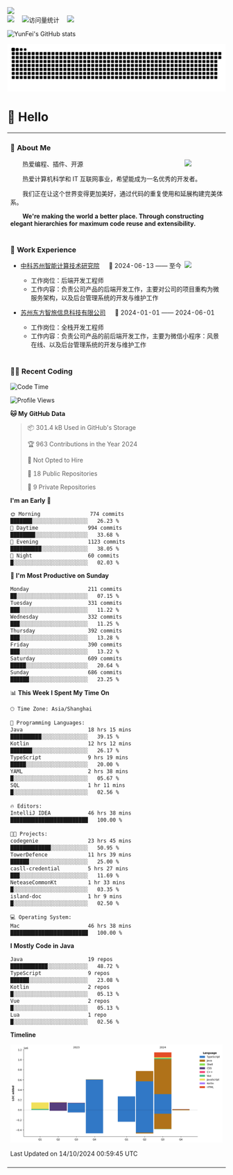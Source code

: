   <!-- dynamic typing effect 动态打字效果 -->
  <div>
    <a href="http://yunfei.plus">
      <img src="https://readme-typing-svg.demolab.com?font=Fira+Code&pause=1000&width=435&lines=console.log(%22Hello%2C%20World%22);祝您今天愉快!&center=true&size=27" />
    </a>
  </div>

  <div>
    <a href="http://yunfei.plus/"><img src="https://img.shields.io/badge/Website-博客-8c36db" /></a>&emsp;
    <!-- visitor -->
    <img src="https://komarev.com/ghpvc/?username=yunfeidog&label=Views&color=orange&style=flat" alt="访问量统计" />&emsp;
    <!-- wakatime -->    
    <a href="https://wakatime.com/@yunfeidog"><img src="https://wakatime.com/badge/user/42d0678c-368b-448b-9a77-5d21c5b55352.svg" /></a>
  </div>

![YunFei's GitHub stats](https://github-readme-stats.vercel.app/api?username=yunfeidog)

![snake](./dist/github-contribution-grid-snake.svg)

#  🙋 Hello

<table>


<tr><td>

### 🤺 About Me

<img align="right" width="88" src="https://cdn.jsdelivr.net/gh/yunfeidog/yunfeidog/assets/images/jobs.png" />

<p>&emsp;&emsp;热爱编程、插件、开源</p>
<p>&emsp;&emsp;热爱计算机科学和 IT 互联网事业，希望能成为一名优秀的开发者。</p>
<p>&emsp;&emsp;我们正在让这个世界变得更加美好，通过代码的重复使用和延展构建完美体系。</p>
<p>&emsp;&emsp;<strong>We're making the world a better place. Through constructing elegant hierarchies for maximum code reuse and extensibility.</strong></p>

</td></tr> 

<tr><td>

### 🏢 Work Experience

<img align="right" width="88" src="https://cdn.jsdelivr.net/gh/yunfeidog/yunfeidog/assets/images/yuanze.png" />

- [中科苏州智能计算技术研究院](http://iict.ac.cn/sy) &emsp; 📌 2024-06-13 —— 至今

  - 工作岗位：后端开发工程师
  - 工作内容：负责公司产品的后端开发工作，主要对公司的项目重构为微服务架构，以及后台管理系统的开发与维护工作

- [苏州东方智旅信息科技有限公司](http://www.leyoobao.com/) &emsp; 📌 2024-01-01 —— 2024-06-01

    - 工作岗位：全栈开发工程师
    - 工作内容：负责公司产品的前后端开发工作，主要为微信小程序：风景在线、以及后台管理系统的开发与维护工作


</td></tr>

<tr><td>

### 👩‍💻 Recent Coding
<!--START_SECTION:waka-->
![Code Time](http://img.shields.io/badge/Code%20Time-1%2C878%20hrs%2039%20mins-blue)

![Profile Views](http://img.shields.io/badge/Profile%20Views-4-blue)

**🐱 My GitHub Data** 

> 📦 301.4 kB Used in GitHub's Storage 
 > 
> 🏆 963 Contributions in the Year 2024
 > 
> 🚫 Not Opted to Hire
 > 
> 📜 18 Public Repositories 
 > 
> 🔑 9 Private Repositories 
 > 
**I'm an Early 🐤** 

```text
🌞 Morning                774 commits         ███████░░░░░░░░░░░░░░░░░░   26.23 % 
🌆 Daytime                994 commits         ████████░░░░░░░░░░░░░░░░░   33.68 % 
🌃 Evening                1123 commits        ██████████░░░░░░░░░░░░░░░   38.05 % 
🌙 Night                  60 commits          █░░░░░░░░░░░░░░░░░░░░░░░░   02.03 % 
```
📅 **I'm Most Productive on Sunday** 

```text
Monday                   211 commits         ██░░░░░░░░░░░░░░░░░░░░░░░   07.15 % 
Tuesday                  331 commits         ███░░░░░░░░░░░░░░░░░░░░░░   11.22 % 
Wednesday                332 commits         ███░░░░░░░░░░░░░░░░░░░░░░   11.25 % 
Thursday                 392 commits         ███░░░░░░░░░░░░░░░░░░░░░░   13.28 % 
Friday                   390 commits         ███░░░░░░░░░░░░░░░░░░░░░░   13.22 % 
Saturday                 609 commits         █████░░░░░░░░░░░░░░░░░░░░   20.64 % 
Sunday                   686 commits         ██████░░░░░░░░░░░░░░░░░░░   23.25 % 
```


📊 **This Week I Spent My Time On** 

```text
🕑︎ Time Zone: Asia/Shanghai

💬 Programming Languages: 
Java                     18 hrs 15 mins      ██████████░░░░░░░░░░░░░░░   39.15 % 
Kotlin                   12 hrs 12 mins      ███████░░░░░░░░░░░░░░░░░░   26.17 % 
TypeScript               9 hrs 19 mins       █████░░░░░░░░░░░░░░░░░░░░   20.00 % 
YAML                     2 hrs 38 mins       █░░░░░░░░░░░░░░░░░░░░░░░░   05.67 % 
SQL                      1 hr 11 mins        █░░░░░░░░░░░░░░░░░░░░░░░░   02.56 % 

🔥 Editors: 
IntelliJ IDEA            46 hrs 38 mins      █████████████████████████   100.00 % 

🐱‍💻 Projects: 
codegenie                23 hrs 45 mins      █████████████░░░░░░░░░░░░   50.95 % 
TowerDefence             11 hrs 39 mins      ██████░░░░░░░░░░░░░░░░░░░   25.00 % 
casll-credential         5 hrs 27 mins       ███░░░░░░░░░░░░░░░░░░░░░░   11.69 % 
NeteaseCommonKt          1 hr 33 mins        █░░░░░░░░░░░░░░░░░░░░░░░░   03.35 % 
island-doc               1 hr 9 mins         █░░░░░░░░░░░░░░░░░░░░░░░░   02.50 % 

💻 Operating System: 
Mac                      46 hrs 38 mins      █████████████████████████   100.00 % 
```

**I Mostly Code in Java** 

```text
Java                     19 repos            ████████████░░░░░░░░░░░░░   48.72 % 
TypeScript               9 repos             ██████░░░░░░░░░░░░░░░░░░░   23.08 % 
Kotlin                   2 repos             █░░░░░░░░░░░░░░░░░░░░░░░░   05.13 % 
Vue                      2 repos             █░░░░░░░░░░░░░░░░░░░░░░░░   05.13 % 
Lua                      1 repo              █░░░░░░░░░░░░░░░░░░░░░░░░   02.56 % 
```



**Timeline**

![Lines of Code chart](https://raw.githubusercontent.com/yunfeidog/yunfeidog/main/assets/bar_graph.png)


 Last Updated on 14/10/2024 00:59:45 UTC
<!--END_SECTION:waka-->

</td></tr>




<tr><td>

